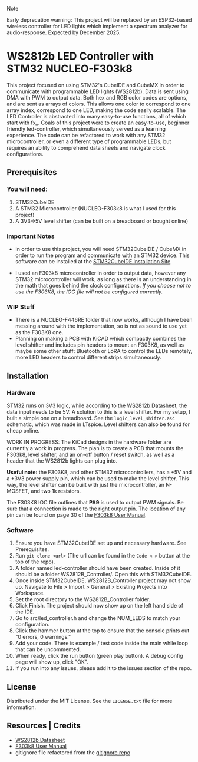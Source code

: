 > [!NOTE]
> Early deprecation warning: This project will be replaced by an ESP32-based wireless controller for LED lights which implement a spectrum analyzer for audio-response.
> Expected by December 2025.

# WS2812b LED Controller with STM32 NUCLEO-F303k8
This project focused on using STM32's CubeIDE and CubeMX in order to communicate with programmable LED lights (WS2812b). Data is sent using DMA with PWM to output data. Both hex and RGB color codes are options, and are sent as arrays of colors. This allows one color to correspond to one array index, correspond to one LED, making the code easily scalable. The LED Controller is abstracted into many easy-to-use functions, all of which start with fx_. Goals of this project were to create an easy-to-use, beginner friendly led-controller, which simultaneously served as a learning experience. The code can be refactored to work with any STM32 microcontroller, or even a different type of programmable LEDs, but requires an ability to comprehend data sheets and navigate clock configurations.

## Prerequisites

### You will need:
1. STM32CubeIDE
2. A STM32 Microcontroller (NUCLEO-F303k8 is what I used for this project)
3. A 3V3->5V level shifter (can be built on a breadboard or bought online)

### Important Notes
* In order to use this project, you will need STM32CubeIDE / CubeMX in order to run the program and communicate with an STM32 device. This software can be installed at the [STM32CubeIDE Installation Site](https://www.st.com/en/development-tools/stm32cubeide.html).

* I used an F303k8 microcontroller in order to output data, however any STM32 microcontroller will work, as long as there is an understanding in the math that goes behind the clock configurations. <em>If you choose not to use the F303K8, the IOC file will not be configured correctly.</em>

### WIP Stuff
* There is a NUCLEO-F446RE folder that now works, although I have been messing around with the implementation, so is not as sound to use yet as the F303K8 one.
* Planning on making a PCB with KiCAD which compactly combines the level shifter and includes pin headers to mount an F303K8, as well as maybe some other stuff: Bluetooth or LoRA to control the LEDs remotely, more LED headers to control different strips simultaneously.

## Installation
### Hardware
STM32 runs on 3V3 logic, while according to the [WS2812b Datasheet](https://cdn-shop.adafruit.com/datasheets/WS2812B.pdf), the data input needs to be 5V. A solution to this is a level shifter. For my setup, I built a simple one on a breadboard. See the ```logic_level_shifter.asc``` schematic, which was made in LTspice. Level shifters can also be found for cheap online. 

WORK IN PROGRESS: The KiCad designs in the hardware folder are currently a work in progress. The plan is to create a PCB that mounts the F303k8, level shifter, and an on-off button / reset switch, as well as a header that the WS2812b lights can plug into.

<b>Useful note:</b> the F303K8, and other STM32 microcontrollers, has a +5V and a +3V3 power supply pin, which can be used to make the level shifter. This way, the level shifter can be built with just the microcontroller, an N-MOSFET, and two 1k resistors.

The F303K8 IOC file outlines that <b>PA9</b> is used to output PWM signals. Be sure that a connection is made to the right output pin. The location of any pin can be found on page 30 of the [F303k8 User Manual](https://www.st.com/resource/en/user_manual/dm00231744-stm32-nucleo-32-boards-mb1180-stmicroelectronics.pdf).
### Software
1. Ensure you have STM32CubeIDE set up and necessary hardware. See Prerequisites.
2. Run ```git clone <url>``` (The url can be found in the ```Code < >``` button at the top of the repo).
3. A folder named led-controller should have been created. Inside of it should be a folder WS2812B_Controller/. Open this with STM32CubeIDE.
4. Once inside STM32CubeIDE, WS2812B_Controller project may not show up. Navigate to File > Import > General > Existing Projects into Workspace.
5. Set the root directory to the WS2812B_Controller folder.
6. Click Finish. The project should now show up on the left hand side of the IDE.
7. Go to src/led_controller.h and change the NUM_LEDS to match your configuration.
8. Click the hammer button at the top to ensure that the console prints out "0 errors, 0 warnings."
9. Add your code. There is example / test code inside the main while loop that can be uncommented.
10. When ready, click the run button (green play button). A debug config page will show up, click "OK".
11. If you run into any issues, please add it to the issues section of the repo.

## License
Distributed under the MIT License. See the ```LICENSE.txt``` file for more information.

## Resources | Credits
* [WS2812b Datasheet](https://cdn-shop.adafruit.com/datasheets/WS2812B.pdf)
* [F303k8 User Manual](https://www.st.com/resource/en/user_manual/dm00231744-stm32-nucleo-32-boards-mb1180-stmicroelectronics.pdf)
* gitignore file refactored from the [gitignore repo](https://github.com/github/gitignore)
